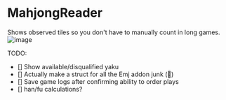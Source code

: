 # MahjongReader

Shows observed tiles so you don't have to manually count in long games.
![image](https://github.com/baronvonfonz/FFXIVMahjongReader/assets/123319797/c3efc506-ec5c-4338-b753-ef8794cdebe6)

TODO:
- [] Show available/disqualified yaku
- [] Actually make a struct for all the Emj addon junk (🙂)
- [] Save game logs after confirming ability to order plays
- [] han/fu calculations?
